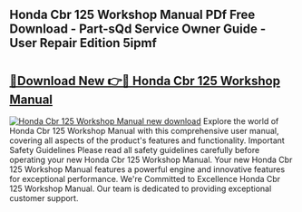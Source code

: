## Honda Cbr 125 Workshop Manual PDf Free Download - Part-sQd Service Owner Guide - User Repair Edition 5ipmf

# <h2><a href="http://bc93708.oget.top/?id=Honda+Cbr+125+Workshop+Manual">🔗Download New 👉🔴 Honda Cbr 125 Workshop Manual</a></h2>

[![Honda Cbr 125 Workshop Manual new download](https://i.imgur.com/5g1atiW.png)](http://bc93708.oget.top/?id=Honda+Cbr+125+Workshop+Manual)
Explore the world of Honda Cbr 125 Workshop Manual with this comprehensive user manual, covering all aspects of the product's features and functionality. Important Safety Guidelines Please read all safety guidelines carefully before operating your new Honda Cbr 125 Workshop Manual. Your new Honda Cbr 125 Workshop Manual features a powerful engine and innovative features for exceptional performance. We're Committed to Excellence Honda Cbr 125 Workshop Manual. Our team is dedicated to providing exceptional customer support.
